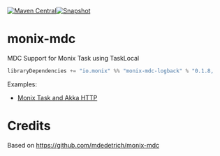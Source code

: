 [![Maven Central](https://img.shields.io/maven-central/v/io.monix/monix-mdc-logback_2.12.svg)](https://search.maven.org/search?q=g:io.monix%20AND%20a:monix-mdc-logback_2.12)[![Snapshot](https://img.shields.io/nexus/s/https/oss.sonatype.org/io.monix/monix-mdc-logback_2.12.svg)](https://oss.sonatype.org/content/repositories/snapshots/io/monix/monix-mdc-logback_2.12/)

# monix-mdc
MDC Support for Monix Task using TaskLocal

```scala
libraryDependencies += "io.monix" %% "monix-mdc-logback" % "0.1.8,
```

Examples:
- [Monix Task and Akka HTTP](https://github.com/Avasil/akka-monix-local-example/blob/master/src/main/scala/AkkaHTTPExample.scala)

# Credits

Based on https://github.com/mdedetrich/monix-mdc
